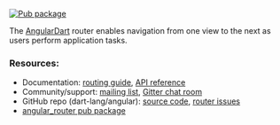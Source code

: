 <!-- Badges -->

[![Pub package](https://img.shields.io/pub/v/angular_router.svg)][pub_angular_router]

The [AngularDart][webdev_angular] router enables navigation from one view to
the next as users perform application tasks.

### Resources:

* Documentation:
  [routing guide][webdev_router],
  [API reference][dartdoc]
* Community/support:
  [mailing list][],
  [Gitter chat room][]
* GitHub repo (dart-lang/angular):
  [source code](https://github.com/dart-lang/angular),
  [router issues][]
* [angular_router pub package][pub_angular_router]

[dartdoc]: https://www.dartdocs.org/documentation/angular_router/latest
[Gitter chat room]: https://gitter.im/dart-lang/angular
[mailing list]: https://groups.google.com/a/dartlang.org/forum/#!forum/web
[pub_angular_router]: https://pub.dartlang.org/packages/angular_router
[router issues]: https://github.com/dart-lang/angular/issues?q=is%3Aopen+is%3Aissue+label%3A%22area%3A+router%22
[source code]: https://github.com/dart-lang/angular
[webdev_angular]: https://webdev.dartlang.org/angular
[webdev_router]: https://webdev.dartlang.org/angular/guide/router
